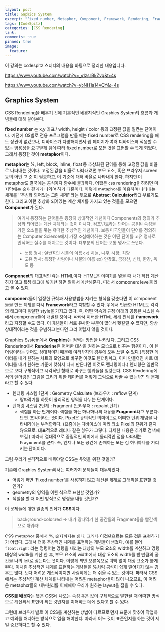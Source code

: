 ```yaml
---
layout: post
title: Gaphics System
excerpt: "Fixed number, Metaphor, Component, Framework, Rendering, Fragment"
tags: [CodeSpitz]
categories: [CSS Rendering]
link:
comments: true
pinned: true
image:
  feature:
---
```


이 강의는 codespitz 스터디의 내용을 바탕으로 정리한 내용입니다.

<https://www.youtube.com/watch?v=_o1zsrBkZyg&t=4s>

<https://www.youtube.com/watch?v=ybNH1a14vQY&t=4s>

## Graphics System

CSS Rendering을 배우기 전에 기본적인 배경지식인 Graphics System의 흐름과 개념들에 대해 알아본다.

**fixed number** 는 x,y 좌표 / width, height / color 등의 고정된 값을 일컫는 단어이다. 예전에 OS별로 전용 프로그램을 만들 때는 fixed number로 CSS rendering을 해도 상관이 없었으나, 디바이스가 다양해지면서 웹 페이지가 여러 디바이스에 적응할 수 있는 범용성을 요구받게 됨에 따라 fixed number로 모든 것을 표현할 수 없게 되었다. 그래서 등장한 것이 **metaphor**이다. 

**metaphor**는 %, left, block, inline, float 등 추상화된 단어를 통해 고정된 값을 비율로 나타내는 것이다. 고정된 값을 비율로 나타내려면 부모 요소, 혹은 브라우저 screen 등의 어떤 '기준'이 필요하고, 이 기준에 대해 비율로 나타내야 한다. 하지만 이 metaphor도 결국에는 공식이자 함수에 불과하다. 어쨌든 css rendering을 하려면 마지막에는 숫자 결과가 나와야 하기 때문이다. 이렇게 metaphor를 이용하여 나타내는 체계를 ''추상화 되어있는 그림 체계''라는 뜻으로 **Abstract Calculator**라고 부르기도 한다. 그리고 이런 추상화 되어있는 계산 체계를 가지고 있는 것들을 모으면 **Component**가 된다.

> 여기서 등장하는 단어들은 굉장히 상대적인 개념이다 Components의 정의가 추상화 되어있는 계산 체계라는 것이 아니다. 컴포넌트라는 단어는 공통된 속성을 가진 요소들을 묶는 어떠한 추상적인 개념이다. 보통 미국인들이 단어를 정의하는 Computer Science에서 가장 조심해야하는 것은 어떤 단어를 고유 명사로 인식하는 실수를 저지르는 것이다. 대부분의 단어는 보통 명사로 쓰인다.
>
> * 보통 명사: 일반적인 사물의 이름 ex) 하늘, 나무, 사랑, 희망
> * 고유 명사: 특정한 사람이나 사물의 이름 ex) 안창호, 금강산, 신라, 한강, 독도 등

**Component**의 대표적인 예는 HTML이다. HTML은 이미지를 넣을 때 내가 직접 계산하지 않고 특정 태그에 넣기만 하면 알아서 계산해준다. 따라서 component level이라고 볼 수 있다. 

**component**들이 일정한 규칙과 사용방법을 지키는 형식을 갖춘다면 이 component들을 만든 체계를 다시 **Framework**라고 지칭할 수 있다. 위에서 언급한 HTML도 각각의 태그마다 동일한 style을 가지고 있다. 즉, 어떤 약속과 규정 아래의 공통된 시스템 속에서 component들이 개발된 것이다. 따라서 이러한 HTML 체계 전체를 **framework**라고 지칭할 수도 있다. 이 개념들이 서로 유사한 부분이 많아서 헷갈릴 수 있지만, 항상 상대적이라는 것을 유념하고 본다면 그리 어렵지 않을 것이다. 

Graphics System에서 **Graphics**는 점찍는 방법을 나타낸다. 그리고 CSS Rendering에서 **Rendering**은 어떠한 대상을 원하는 모습으로 바꾸는 행위이다. 이 렌더링이라는 단어도 상대적이기 때문에 여러가지의 경우에 모두 쓰일 수 있다.(특정한 데이터를 내가 원하는 차트의 모양으로 바꾸면 이것도 렌더링이고, 이미 만들어진 차트 데이터를 내가 원하는 기준에 맞춰서 다시 만든다면 이것도 렌더링이다.) 렌더링은 일반적으로 보다 구체적이고 시각적인 형태로 바꾸는 행위들을 일컫는다. CSS Rendering에서의 렌더링은 '그림을 그리기 위한 데이터를 어떻게 그림으로 바꿀 수 있는가?' 의 문제라고 할 수 있다.

* 렌더링 시스템 1단계 : Geometry Calculate (브라우저 : reflow 단계)
  *  땅따먹기를 하듯이 물리적인 영역을 나누는 단계이다.
* 렌더링 시스템 2단계 : Fragment (브라우저 : repaint 단계)
  * 색칠을 하는 단계이다. 색칠을 하는 하나하나의 대상을 **Fragment**라고 부른다. 단편, 조각이라는 뜻이다. Pixel은 중의적인 의미이므로 어떠한 단위 개념을 나타내기에는 부적합하다. (요즘에는 디바이스에 따라 최소 Pixel의 단위가 같지 않으므로. 대표적으로 레티나 같은 경우가 그렇다. 자세한 내용은 추가로 검색해보길.) 따라서 절대적으로 중립적인 의미에서 물리적인 점을 나타내는 Fragement를 쓴다. 즉, 언제나 모든 공간에 존재하는 모든 점 하나하나를 가리키는 단어이다.



그럼 우리가 본격적으로 배워야할 CSS는 무엇을 위한 것일까?

기존에 Graphics System에서는 여러가지 문제들이 대두되었다.

*  어떻게 하면 'Fixed number'를 사용하지 않고 계산된 체계로 그래픽을 표현할 것인가?
* geometry의 영역을 어떤 식으로 표현할 것인가?
* 색칠을 할 때 어떤 방식으로 명령을 내릴 것인가?

이 문제들에 대한 일종의 언어가 **CSS**이다.

> background-color:red -> 내가 땅따먹기 한 공간들의 Fragment들을 빨간색으로 채워라!

CSS metaphor 중에서 %, 숫자까지는 쉽다. 그러나 이것만으로는 모든 것을 표현하기가 어렵다. 그래서 더욱 추상적인 체계를 표현하는 개념들이 생겼다. 예를 들어 ```float:right``` 라는 명령어는 명령을 내리는 대상의 부모 요소의 width를 계산하고 명령 대상의 width를 계산 한 후, 부모 요소의 width에서 대상 요소의 width를 뺀 만큼의 공간을 나의 left로 삼는다는 뜻이다. 이렇게 되면 오른쪽으로 여백 없이 대상 요소가 붙게 된다. 이처럼 추상적인 체계를 표현하는 개념들을 %처럼 공식이 쉽게 떨어지지 않는 경우도 많다. 보다 어려운 계산식이지만 사람에게는 더 쉬울 수 있는 것이다. 따라서 CSS에서는 추상적인 계산 체계를 나타내는 어려운 metaphor들이 많이 나오므로, 이 어려운 metaphor들의 내부원리를 이해해야 우리가 원하는 layout을 잡을 수 있다.

**CSS를 배운다**는 뜻은 CSS에 나오는 속성 혹은 값이 구체적으로 발현될 때 어떠한 방식으로 계산되서 표현이 되는 것인지를 이해하는 데에 있다고 할 수 있다.

그런데 브라우저 별로 이 CSS를 계산하는 방법이 다르므로 먼저 표준에 맞추어 작업하고 예외를 처리하는 방식으로 일을 해야한다. 따라서 어느 것이 표준인지를 아는 것이 제일 중요하다고 할 수 있다. 

